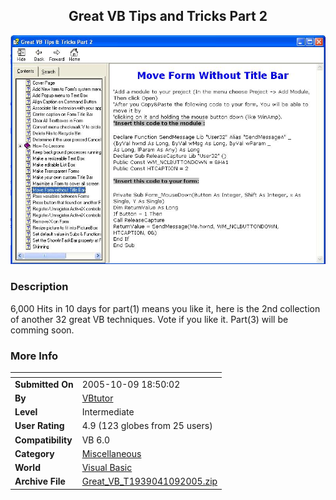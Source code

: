 ﻿<div align="center">

## Great VB Tips and Tricks Part 2

<img src="PIC20051091843495877.JPG">
</div>

### Description

6,000 Hits in 10 days for part(1) means you like it, here is the 2nd collection of another 32 great VB techniques. Vote if you like it. Part(3) will be comming soon.
 
### More Info
 


<span>             |<span>
---                |---
**Submitted On**   |2005-10-09 18:50:02
**By**             |[VBtutor](https://github.com/Planet-Source-Code/PSCIndex/blob/master/ByAuthor/vbtutor.md)
**Level**          |Intermediate
**User Rating**    |4.9 (123 globes from 25 users)
**Compatibility**  |VB 6\.0
**Category**       |[Miscellaneous](https://github.com/Planet-Source-Code/PSCIndex/blob/master/ByCategory/miscellaneous__1-1.md)
**World**          |[Visual Basic](https://github.com/Planet-Source-Code/PSCIndex/blob/master/ByWorld/visual-basic.md)
**Archive File**   |[Great\_VB\_T1939041092005\.zip](https://github.com/Planet-Source-Code/vbtutor-great-vb-tips-and-tricks-part-2__1-62835/archive/master.zip)








